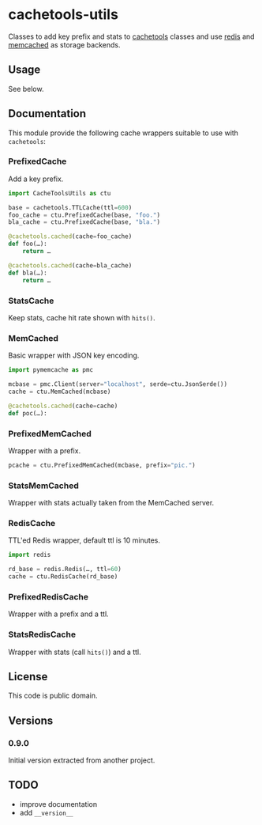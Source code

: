 # cachetools-utils

Classes to add key prefix and stats to
[cachetools](https://pypi.org/project/cachetools/) classes and use
[redis](https://redis.io/) and
[memcached](https://memcached.org/) as storage backends.

## Usage

See below.

## Documentation

This module provide the following cache wrappers suitable to use
with `cachetools`:

### PrefixedCache

Add a key prefix.

```Python
import CacheToolsUtils as ctu

base = cachetools.TTLCache(ttl=600)
foo_cache = ctu.PrefixedCache(base, "foo.")
bla_cache = ctu.PrefixedCache(base, "bla.")

@cachetools.cached(cache=foo_cache)
def foo(…):
    return …

@cachetools.cached(cache=bla_cache)
def bla(…):
    return …
```

### StatsCache

Keep stats, cache hit rate shown with `hits()`.

### MemCached

Basic wrapper with JSON key encoding.

```Python
import pymemcache as pmc

mcbase = pmc.Client(server="localhost", serde=ctu.JsonSerde())
cache = ctu.MemCached(mcbase)

@cachetools.cached(cache=cache)
def poc(…):
```

### PrefixedMemCached

Wrapper with a prefix.

```Python
pcache = ctu.PrefixedMemCached(mcbase, prefix="pic.")
```

### StatsMemCached

Wrapper with stats actually taken from the MemCached server.

### RedisCache

TTL'ed Redis wrapper, default ttl is 10 minutes.

```Python
import redis

rd_base = redis.Redis(…, ttl=60)
cache = ctu.RedisCache(rd_base)
```

### PrefixedRedisCache

Wrapper with a prefix and a ttl.

### StatsRedisCache

Wrapper with stats (call `hits()`) and a ttl.

## License

This code is public domain.

## Versions

### 0.9.0

Initial version extracted from another project.

## TODO

- improve documentation
- add `__version__`
